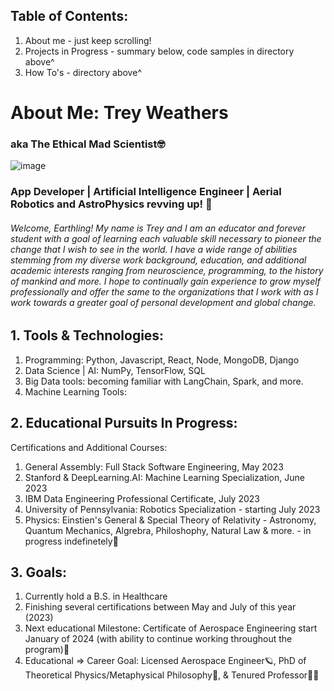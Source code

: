 ## Table of Contents:
1. About me - just keep scrolling!
2. Projects in Progress - summary below, code samples in directory above^
3. How To's - directory above^

# About Me: Trey Weathers 
### aka The Ethical Mad Scientist🤓
  ![image](https://i.imgur.com/MLKKooE.jpg)

### App Developer | Artificial Intelligence Engineer | Aerial Robotics and AstroPhysics revving up! 🚀 
###### Welcome, Earthling! My name is Trey and I am an educator and forever student with a goal of learning each valuable skill necessary to pioneer the change that I wish to see in the world. I have a wide range of abilities stemming from my diverse work background, education, and additional academic interests ranging from neuroscience, programming, to the history of mankind and more. I hope to continually gain experience to grow myself professionally and offer the same to the organizations that I work with as I work towards a greater goal of personal development and global change.

## 1. Tools & Technologies:
1. Programming: Python, Javascript, React, Node, MongoDB, Django
2. Data Science | AI: NumPy, TensorFlow, SQL
4. Big Data tools: becoming familiar with LangChain, Spark, and more.
5. Machine Learning Tools: 

## 2. Educational Pursuits In Progress:
Certifications and Additional Courses:
1. General Assembly: Full Stack Software Engineering, May 2023
2. Stanford & DeepLearning.AI: Machine Learning Specialization, June 2023
3. IBM Data Engineering Professional Certificate, July 2023
4. University of Pennsylvania: Robotics Specialization - starting July 2023
5. Physics: Einstien's General & Special Theory of Relativity - Astronomy, Quantum Mechanics, Algrebra, Philoshophy, Natural Law & more. - in progress indefinetely📑

## 3. Goals: 
1. Currently hold a B.S. in Healthcare
2. Finishing several certifications between May and July of this year (2023)
3. Next educational Milestone: Certificate of Aerospace Engineering start January of 2024 (with ability to continue working throughout the program)🚀
4. Educational => Career Goal: Licensed Aerospace Engineer🪐, PhD of Theoretical Physics/Metaphysical Philosophy📇, & Tenured Professor🧑‍🏫
